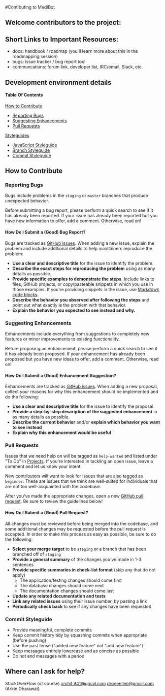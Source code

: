 #Contibuting to MediBot

## Welcome contributors to the project: 

## Short Links to Important Resources:
* docs: handbook / roadmap (you'll learn more about this in the roadmapping session)
* bugs: issue tracker / bug report tool
* communcations: forum link, developer list, IRC/email, Slack, etc.
## Development environment details

#### Table Of Contents

[How to Contribute](#how-to-contribute)
* [Reporting Bugs](#reporting-bugs)
* [Suggesting Enhancements](#suggesting-enhancements)
* [Pull Requests](#pull-requests)

[Styleguides](#styleguides)
* [JavaScript Styleguide](#javascript-styleguide)
* [Branch Styleguide](#branch-styleguide)
* [Commit Styleguide](#commit-styleguide)

## How to Contribute
### Reporting Bugs

Bugs include problems in the `staging` or `master` branches that produce unexpected
behavior.

Before submitting a bug report, please perform a quick search to see if it has already
been reported. If your issue has already been reported but you have new information
to offer, add a comment. Otherwise, read on!

#### How Do I Submit a (Good) Bug Report?

Bugs are tracked as [GitHub issues](https://help.github.com/articles/about-issues/).
When adding a new issue, explain the problem and include additional details to
help maintainers reproduce the problem:

* **Use a clear and descriptive title** for the issue to identify the problem.
* **Describe the exact steps for reproducing the problem** using as many details
as possible.
* **Provide specific examples to demonstrate the steps**. Include links to files,
GitHub projects, or copy/pasteable snippets in which you use in those examples.
If you're providing snippets in the issue, use [Markdown code blocks](https://help.github.com/articles/markdown-basics/#multiple-lines).
* **Describe the behavior you observed after following the steps** and point out
what exactly is the problem with that behavior.
* **Explain the behavior you expected to see instead and why.**

### Suggesting Enhancements

Enhancements include everything from suggestions to completely new features or
minor improvements to existing functionality.

Before proposing an enhancement, please perform a quick search to see if it has
already been proposed. If your enhancement has already been proposed but you have
new ideas to offer, add a comment. Otherwise, read on!

#### How Do I Submit a (Good) Enhancement Suggestion?

Enhancements are tracked as [GitHub issues](https://help.github.com/articles/about-issues/).
When adding a new proposal, collect your reasons for why this enhancement should
be implemented and do the following:

* **Use a clear and descriptive title** for the issue to identify the proposal.
* **Provide a step-by-step description of the suggested enhancement** in as many
details as possible.
* **Describe the current behavior** and/or **explain which behavior you want to
see instead**
* **Explain why this enhancement would be useful**

### Pull Requests

Issues that we need help on will be tagged as `help-wanted` and listed under "To Do" in [Projects](https://github.com/HackIllinois/api-2017/projects).
If you're interested in tackling an open issue, leave a comment and let us know your
intent.

New contributors will want to look for issues that are also tagged as
`beginner`. These are issues that we think are well-suited for individuals that
are not too well-acquainted with the codebase.

After you've made the appropriate changes, open a new [GitHub pull request](https://help.github.com/articles/about-pull-requests/).
Be sure to review the guidelines below!

#### How Do I Submit a (Good) Pull Request?

All changes must be reviewed before being merged into the codebase, and some
additional changes may be requested before the pull request is accepted. In order
to make this process as easy as possible, be sure to do the following:

* **Select your merge target** to be `staging` or a branch that has been branched off of `staging`
* **Provide a general summary** of the changes you've made in 1-3 sentences
* **Provide specific summaries in check-list format** (skip any that do not apply)
	* The application/testing changes should come first
	* The database changes should come next
	* The documentation changes should come last
* **Update any related documentation and tests**
* **Link any related issues** using their issue number, by pasting a link
* **Periodically check back** to see if any changes have been requested
    
### Commit Styleguide

* Provide meaningful, complete commits
* Keep commit history tidy by squashing commits when appropriate (before pushing)
* Use the past tense ("added new feature" not "add new feature")
* Keep messages entirely lowercase and as concise as possible
* Do not end messages with a period

## Where can I ask for help?
StackOverFlow (of course)
archit.941@gmail.com
droneellen@gmail.com (Arkin Dharawat)

